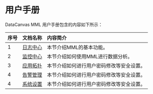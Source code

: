 # 用户手册

DataCanvas MML 用户手册包含的内容如下所示：

| 序号 | 文档名称 | 内容简介 |
| :--- | :--- | :--- |
| 1 | [日志中心](user_guide/log_center.md) | 本节介绍MML的基本功能。 |
| 2 | [监控中心](user_guide/monitoring_center.md) | 本节介绍如何使用MML进行数据分析。 |
| 3 | [应用拓扑](user_guide/application_topology.md) | 本节介绍如何进行用户密码修改等安全设置。 |
| 4 | [告警管理](user_guide/alarm_management.md) | 本节介绍如何进行用户密码修改等安全设置。 |
| 4 | [系统设置](user_guide/system_settings.md) | 本节介绍如何进行用户密码修改等安全设置。 |



